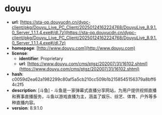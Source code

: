 # douyu

- **url**: [https://sta-op.douyucdn.cn/dypc-client/pkg/Douyu_Live_PC_Client/20250124162224768/DouyuLive_8.9.1.0_Server_1.1.1.4.exe#/dl.7z](https://sta-op.douyucdn.cn/dypc-client/pkg/Douyu_Live_PC_Client/20250124162224768/DouyuLive_8.9.1.0_Server_1.1.1.4.exe#/dl.7z)
- **homepage**: [http://www.douyu.com](http://www.douyu.com)
- **license**:
  - **identifier**: Proprietary
  - **url**: [https://www.douyu.com/cms/ptgz/202007/31/16102.shtml](https://www.douyu.com/cms/ptgz/202007/31/16102.shtml)
- **hash**: c0059d2ea62a1982299c80af5a5cb210cc509b1b2158545156379a8bff64c2f5
- **description**: [斗鱼] - 斗鱼是一家弹幕式直播分享网站，为用户提供视频直播和赛事直播服务，斗鱼以游戏直播为主，涵盖了娱乐、综艺、体育、户外等多种直播内容。
- **version**: 8.9.1.0

